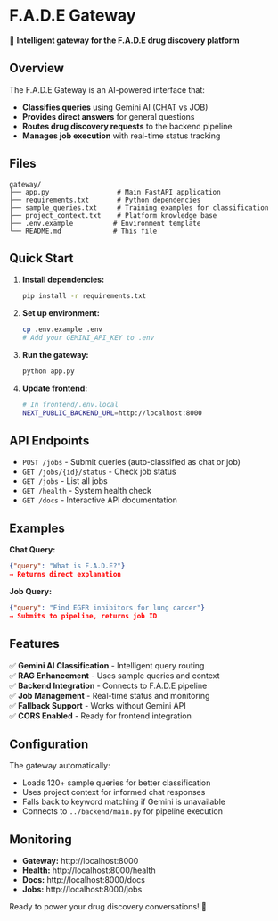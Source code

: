 # F.A.D.E Gateway

🧬 **Intelligent gateway for the F.A.D.E drug discovery platform**

## Overview

The F.A.D.E Gateway is an AI-powered interface that:
- **Classifies queries** using Gemini AI (CHAT vs JOB)
- **Provides direct answers** for general questions
- **Routes drug discovery requests** to the backend pipeline
- **Manages job execution** with real-time status tracking

## Files

```
gateway/
├── app.py                 # Main FastAPI application
├── requirements.txt       # Python dependencies
├── sample_queries.txt     # Training examples for classification
├── project_context.txt    # Platform knowledge base
├── .env.example          # Environment template
└── README.md             # This file
```

## Quick Start

1. **Install dependencies:**
   ```bash
   pip install -r requirements.txt
   ```

2. **Set up environment:**
   ```bash
   cp .env.example .env
   # Add your GEMINI_API_KEY to .env
   ```

3. **Run the gateway:**
   ```bash
   python app.py
   ```

4. **Update frontend:**
   ```bash
   # In frontend/.env.local
   NEXT_PUBLIC_BACKEND_URL=http://localhost:8000
   ```

## API Endpoints

- `POST /jobs` - Submit queries (auto-classified as chat or job)
- `GET /jobs/{id}/status` - Check job status
- `GET /jobs` - List all jobs  
- `GET /health` - System health check
- `GET /docs` - Interactive API documentation

## Examples

**Chat Query:**
```json
{"query": "What is F.A.D.E?"}
→ Returns direct explanation
```

**Job Query:**
```json
{"query": "Find EGFR inhibitors for lung cancer"}
→ Submits to pipeline, returns job ID
```

## Features

✅ **Gemini AI Classification** - Intelligent query routing  
✅ **RAG Enhancement** - Uses sample queries and context  
✅ **Backend Integration** - Connects to F.A.D.E pipeline  
✅ **Job Management** - Real-time status and monitoring  
✅ **Fallback Support** - Works without Gemini API  
✅ **CORS Enabled** - Ready for frontend integration  

## Configuration

The gateway automatically:
- Loads 120+ sample queries for better classification
- Uses project context for informed chat responses
- Falls back to keyword matching if Gemini is unavailable
- Connects to `../backend/main.py` for pipeline execution

## Monitoring

- **Gateway:** http://localhost:8000
- **Health:** http://localhost:8000/health  
- **Docs:** http://localhost:8000/docs
- **Jobs:** http://localhost:8000/jobs

Ready to power your drug discovery conversations! 🚀
